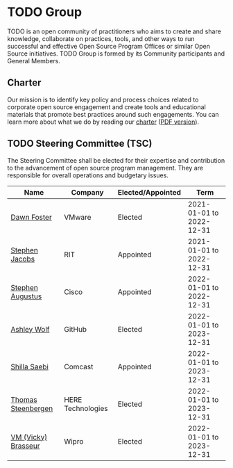 # TODO Group

TODO is an open community of practitioners who aims to create and share knowledge, collaborate on practices, tools, and other ways to run successful and effective Open Source Program Offices or similar Open Source initiatives. TODO Group is formed by its Community participants and General Members.

## Charter

Our mission is to identify key policy and process choices related to corporate open source engagement and create tools and educational materials that promote best practices around such engagements. You can learn more about what we do by reading our [charter](https://github.com/todogroup/governance/blob/master/CHARTER.adoc) ([PDF version](https://github.com/todogroup/governance/blob/master/TODO%20Charter%20and%20Agreement%20v2.0.pdf)).

## TODO Steering Committee (TSC)

The Steering Committee shall be elected for their expertise and contribution to the advancement of open source program management. They are responsible for overall operations and budgetary issues.

| Name | Company | Elected/Appointed | Term |
| --- | --- | --- | --- |
| [Dawn Foster](https://github.com/geekygirldawn) | VMware | Elected | 2021-01-01 to 2022-12-31 |
| [Stephen Jacobs](https://github.com/itprofjacobs) | RIT | Appointed | 2021-01-01 to 2022-12-31 |
| [Stephen Augustus](https://github.com/justaugustus) | Cisco | Appointed | 2022-01-01 to 2022-12-31 |
| [Ashley Wolf](https://github.com/ashleywolf) | GitHub | Elected | 2022-01-01 to 2023-12-31 |
| [Shilla Saebi](https://github.com/shillasaebi) | Comcast | Appointed | 2022-01-01 to 2023-12-31 |
| [Thomas Steenbergen](https://github.com/tsteenbe) | HERE Technologies | Elected | 2022-01-01 to 2023-12-31 |
| [VM (Vicky) Brasseur](https://github.com/vmbrasseur) | Wipro | Elected | 2022-01-01 to 2023-12-31 |
